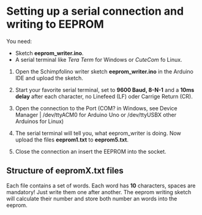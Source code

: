 # Setting up a serial connection and writing to EEPROM

You need:  
* Sketch **eeprom_writer.ino**.  
* A serial terminal like *Tera Term* for Windows or *CuteCom* fo Linux.

1. Open the Schimpfolino writer sketch **eeprom_writer.ino** in the Arduino IDE and upload the sketch. 

2. Start your favorite serial terminal, set to **9600 Baud, 8-N-1** and a **10ms delay** after each character, no Linefeed (LF) oder Carrige Return (CR). 

3. Open the connection to the Port (COM? in Windows, see Device Manager | /dev/ttyACM0 for Arduino Uno or /dev/ttyUSBX other Arduinos for Linux)

4. The serial terminal will tell you, what eeprom_writer is doing. Now upload the files **eeprom1.txt** to **eeprom5.txt**.

5. Close the connection an insert the EEPROM into the socket.  
  
## Structure of eepromX.txt files

Each file contains a set of words. Each word has **10** characters, spaces are mandatory! Just write them one after another. The eeprom writing sketch will calculate their number and store both number an words into the eeprom.  


